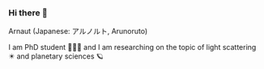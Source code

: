 ### Hi there 👋
Arnaut (Japanese: アルノルト, Arunoruto)

I am PhD student 🧑🏻‍🎓 and I am researching on the topic of light scattering ✴️ and planetary sciences 🪐

<!--
**arunoruto/arunoruto** is a ✨ _special_ ✨ repository because its `README.md` (this file) appears on your GitHub profile.

Here are some ideas to get you started:

- 🔭 I’m currently working on ...
- 🌱 I’m currently learning ...
- 👯 I’m looking to collaborate on ...
- 🤔 I’m looking for help with ...
- 💬 Ask me about ...
- 📫 How to reach me: ...
- 😄 Pronouns: ...
- ⚡ Fun fact: ...
-->
